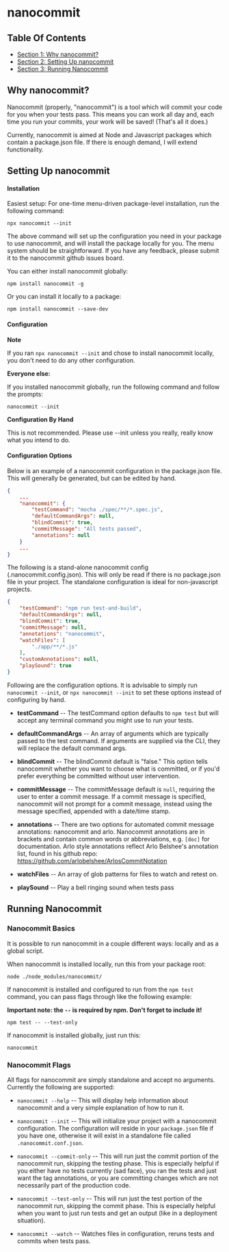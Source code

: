 
<!-- GENERATED DOCUMENT! DO NOT EDIT! -->
# nanocommit #


## Table Of Contents ##

- [Section 1: Why nanocommit?](#user-content-why-nanocommit?)
- [Section 2: Setting Up nanocommit](#user-content-setting-up-nanocommit)
- [Section 3: Running Nanocommit](#user-content-running-nanocommit)

## Why nanocommit? ##

Nanocommit (properly, "nanocommit") is a tool which will commit your code for you when your tests pass.  This means you can work all day and, each time you run your commits, your work will be saved! (That's all it does.)

Currently, nanocommit is aimed at Node and Javascript packages which contain a package.json file.  If there is enough demand, I will extend functionality.
    

## Setting Up nanocommit ##


#### Installation ####

Easiest setup: For one-time menu-driven package-level installation, run the following command:

```
npx nanocommit --init
```

The above command will set up the configuration you need in your package to use nanocommit, and will install the package locally for you. The menu system should be straightforward.  If you have any feedback, please submit it to the nanocommit github issues board.


You can either install nanocommit globally:

```
npm install nanocommit -g
```

Or you can install it locally to a package:

```
npm install nanocommit --save-dev
```
    

#### Configuration ####

**Note**

If you ran `npx nanocommit --init` and chose to install nanocommit locally, you don't need to do any other configuration.

**Everyone else:**

If you installed nanocommit globally, run the following command and follow the prompts:

```
nanocommit --init
```

**Configuration By Hand**

This is not recommended. Please use --init unless you really, really know what you intend to do.
    

#### Configuration Options ####

Below is an example of a nanocommit configuration in the package.json file. This will generally be generated, but can be edited by hand.


```json
{
    ...
    "nanocommit": {
        "testCommand": "mocha ./spec/**/*.spec.js",
        "defaultCommandArgs": null,
        "blindCommit": true,
        "commitMessage": "All tests passed",
        "annotations": null
    }
    ...
}
```

The following is a stand-alone nanocommit config (.nanocommit.config.json). This will only be read if there is no package.json file in your project. The standalone configuration is ideal for non-javascript projects.

```json
{
    "testCommand": "npm run test-and-build",
    "defaultCommandArgs": null,
    "blindCommit": true,
    "commitMessage": null,
    "annotations": "nanocommit",
    "watchFiles": [
        "./app/**/*.js"
    ],
    "customAnnotations": null,
    "playSound": true
}
```


Following are the configuration options. It is advisable to simply run `nanocommit --init`, or `npx nanocommit --init` to set these options instead of configuring by hand.

- **testCommand** -- The testCommand option defaults to `npm test` but will accept any terminal command you might use to run your tests.

- **defaultCommandArgs** -- An array of arguments which are typically passed to the test command.  If arguments are supplied via the CLI, they will replace the default command args.

- **blindCommit** -- The blindCommit default is "false." This option tells nanocommit whether you want to choose what is committed, or if you'd prefer everything be committed without user intervention.

- **commitMessage** -- The commitMessage default is `null`, requiring the user to enter a commit message. If a commit message is specified, nanocommit will not prompt for a commit message, instead using the message specified, appended with a date/time stamp.

- **annotations** -- There are two options for automated commit message annotations: nanocommit and arlo.  Nanocommit annotations are in brackets and contain common words or abbreviations, e.g. `[doc]` for documentation.  Arlo style annotations reflect Arlo Belshee's annotation list, found in his github repo: https://github.com/arlobelshee/ArlosCommitNotation

- **watchFiles** -- An array of glob patterns for files to watch and retest on.

- **playSound** -- Play a bell ringing sound when tests pass
    
    

## Running Nanocommit ##


### Nanocommit Basics ###

It is possible to run nanocommit in a couple different ways: locally and as a global script.

When nanocommit is installed locally, run this from your package root:

```
node ./node_modules/nanocommit/
```

If nanocommit is installed and configured to run from the `npm test` command, you can pass flags through like the following example:

**Important note: the ` -- ` is required by npm. Don't forget to include it!**

```
npm test -- --test-only
```

If nanocommit is installed globally, just run this:

```
nanocommit
```
    

### Nanocommit Flags ###

All flags for nanocommit are simply standalone and accept no arguments.  Currently the following are supported:

- `nanocommit --help` -- This will display help information about nanocommit and a very simple explanation of how to run it.

- `nanocommit --init` -- This will initialize your project with a nanocommit configuration.  The configuration will reside in your `package.json` file if you have one, otherwise it will exist in a standalone file called `.nanocommit.conf.json`.

- `nanocommit --commit-only` -- This will run just the commit portion of the nanocommit run, skipping the testing phase.  This is especially helpful if you either have no tests currently (sad face), you ran the tests and just want the tag annotations, or you are committing changes which are not necessarily part of the production code.

- `nanocommit --test-only` -- This will run just the test portion of the nanocommit run, skipping the commit phase.  This is especially helpful when you want to just run tests and get an output (like in a deployment situation).

- `nanocommit --watch` -- Watches files in configuration, reruns tests and commits when tests pass.
    
    

<!-- GENERATED DOCUMENT! DO NOT EDIT! -->
    